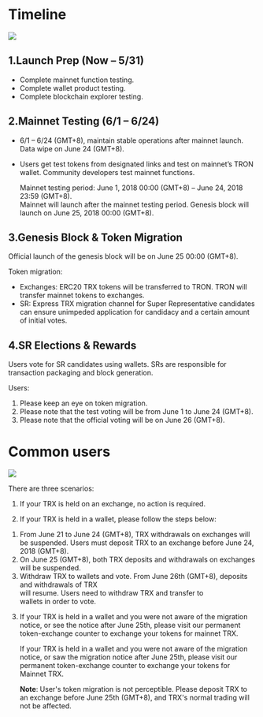 # Timeline

![](https://raw.githubusercontent.com/ybhgenius/Documentation/master/images/Gudiance_After_TRON_Mainnet_Launch/Timeline.png)

## 1.Launch Prep (Now – 5/31)

+ Complete mainnet function testing.
+ Complete wallet product testing.
+ Complete blockchain explorer testing.

## 2.Mainnet Testing (6/1 – 6/24)

+ 6/1 – 6/24 (GMT+8), maintain stable operations after mainnet launch. Data wipe on June 24 (GMT+8).
+ Users get test tokens from designated links and test on mainnet’s TRON wallet. Community developers test mainnet functions.

    Mainnet testing period: June 1, 2018 00:00 (GMT+8) – June 24, 2018 23:59 (GMT+8).  
    Mainnet will launch after the mainnet testing period. Genesis block will launch on June 25, 2018 00:00 (GMT+8).

## 3.Genesis Block & Token Migration

Official launch of the genesis block will be on June 25 00:00 (GMT+8).  

Token migration:
+ Exchanges: ERC20 TRX tokens will be transferred to TRON. TRON will transfer mainnet tokens to exchanges.
+ SR: Express TRX migration channel for Super Representative candidates can ensure unimpeded application for candidacy and a certain amount of initial votes.

## 4.SR Elections & Rewards

Users vote for SR candidates using wallets. SRs are responsible for transaction packaging and block generation.

Users:
1. Please keep an eye on token migration.
2. Please note that the test voting will be from June 1 to June 24 (GMT+8).
3. Please note that the official voting will be on June 26 (GMT+8).


# Common users

![](https://github.com/ybhgenius/Documentation/blob/master/images/Gudiance_After_TRON_Mainnet_Launch/Gudiance_for_user.png)

There are three scenarios: 

1. If your TRX is held on an exchange, no action is required. 

2. If your TRX is held in a wallet, please follow the steps below: 

1) From June 21 to June 24 (GMT+8), TRX withdrawals on exchanges will be suspended. Users must deposit TRX to an exchange before June 24, 2018 (GMT+8). 
2) On June 25 (GMT+8), both TRX deposits and withdrawals on exchanges will be suspended.
3) Withdraw TRX to wallets and vote. 
     From June 26th (GMT+8), deposits and withdrawals of TRX   
     will resume. Users need to withdraw TRX and transfer to   
     wallets  in order to vote.

3. If your TRX is held in a wallet and you were not aware of the migration notice, or see the notice after June 25th, please visit our permanent token-exchange counter to exchange your tokens for mainnet TRX.  
    
   If your TRX is held in a wallet and you were not aware of the migration notice, or saw the migration notice after June 25th, please visit our permanent token-exchange counter to exchange your tokens for Mainnet TRX.

   **Note**: User's token migration is not perceptible. Please deposit TRX to an exchange before June 25th (GMT+8), and TRX's normal trading will not be affected.
